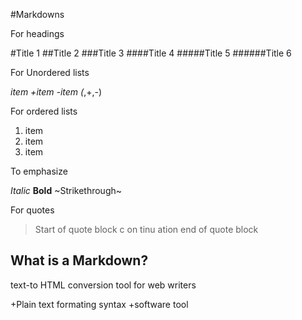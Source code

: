 #Markdowns

For headings

#Title 1
##Title 2
###Title 3
####Title 4
#####Title 5
######Title 6

For Unordered lists

*item 
+item
-item
(*,+,-)

For ordered lists

1. item
2. item
3. item

To emphasize

*Italic*
**Bold**
~Strikethrough~

For quotes

>Start of quote block
>c
>on
>tinu
>ation
>end of quote block

## What is a Markdown?

text-to HTML conversion tool for web writers

+Plain text formating syntax
+software tool



